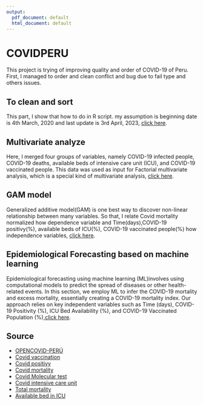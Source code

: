 ```yaml
---
output:
  pdf_document: default
  html_document: default
---
```

# COVIDPERU
This project is trying of improving quality and order of COVID-19 of Peru. First, I managed to order and clean conflict and bug due to fail type and others issues.

## To clean and sort
This part, I show that how to do in R script. my assumption is beginning date is 4th March, 2020 and last update is 3rd April, 2023, [click here](https://github.com/jasb3110/COVIDPERU/blob/8bcb0eecec38dd7fd2cddc7d678ce8c93c8a7718/to%20clean%20and%20sort.md).

## Multivariate analyze
Here, I merged four groups of variables, namely COVID-19 infected people, COVID-19 deaths, available beds of intensive care unit (ICU), and COVID-19 vaccinated people. This data was used as input for Factorial multivariate analysis, which is a special kind of multivariate analysis, [click here](https://github.com/jasb3110/COVIDPERU/blob/d0ee33689df6331148b31f079913527f4aa75f55/multivariate.md).

## GAM model
Generalized additive model(GAM) is one best way to discover non-linear relationship between many variables. So that, I relate Covid mortality normalized how dependence variable and Time(days),COVID-19  positivy(%), available beds of ICU(%), COVID-19 vaccinated people(%) how independence variables, [click here](https://github.com/jasb3110/COVIDPERU/blob/68db1536a241104782918a7946672550af5740b1/GAM.md).

## Epidemiological Forecasting based on machine learning
Epidemiological forecasting using machine learning (ML)involves using computational models to predict the spread of diseases or other health-related events. In this section, we employ ML to infer the COVID-19 mortality and excess mortality, essentially creating a COVID-19 mortality index. Our approach relies on key independent variables such as Time (days), COVID-19 Positivity (%), ICU Bed Availability (%), and COVID-19 Vaccinated Population (%),[click here](https://github.com/jasb3110/COVIDPERU/blob/8c5654ad5b542995f2b022e3eb77e7a032af4e32/COVIDPERU.ML.md).

## Source
-   [OPENCOVID-PERÚ](https://www.tagacat.com/covid/links)
-   [Covid vaccination](https://www.datosabiertos.gob.pe/dataset/vacunaci%C3%B3n-contra-covid-19-ministerio-de-salud-minsa)
-   [Covid positivy](https://www.datosabiertos.gob.pe/dataset/casos-positivos-por-covid-19-ministerio-de-salud-minsa)
-   [Covid mortality](https://www.datosabiertos.gob.pe/dataset/fallecidos-por-covid-19-ministerio-de-salud-minsa)
-   [Covid Molecular test](https://www.datosabiertos.gob.pe/dataset/dataset-de-pruebas-moleculares-del-instituto-nacional-de-salud-para-covid-19-ins)
-   [Covid intensive care unit](https://www.datosabiertos.gob.pe/dataset/data-hist%C3%B3rica-del-registro-de-camas-diarias-disponibles-y-ocupadas-del-formato-f5002-v2)
-   [Total mortality](https://www.datosabiertos.gob.pe/dataset/informaci%C3%B3n-de-fallecidos-del-sistema-inform%C3%A1tico-nacional-de-defunciones-sinadef-ministerio)
-   [Available bed in ICU](https://www.dge.gob.pe/portalnuevo/informacion-publica/disponibilidad-de-camas-covid-19)
